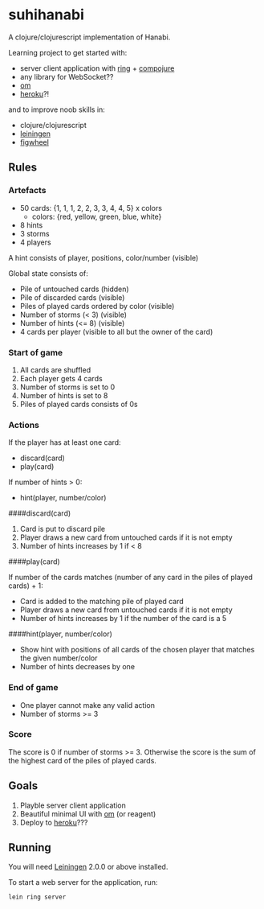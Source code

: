 # suhihanabi

A clojure/clojurescript implementation of Hanabi.

Learning project to get started with:

 * server client application with [ring][] + [compojure][]
 * any library for WebSocket??
 * [om][]
 * [heroku][]?!

and to improve noob skills in:

 * clojure/clojurescript
 * [leiningen][]
 * [figwheel][]

## Rules

### Artefacts

 * 50 cards: {1, 1, 1, 2, 2, 3, 3, 4, 4, 5} x colors
   * colors: {red, yellow, green, blue, white}
 * 8 hints
 * 3 storms
 * 4 players 
 
A hint consists of player, positions, color/number (visible)

Global state consists of:

 * Pile of untouched cards (hidden)
 * Pile of discarded cards (visible)
 * Piles of played cards ordered by color (visible)
 * Number of storms (< 3) (visible)
 * Number of hints (<= 8) (visible)
 * 4 cards per player (visible to all but the owner of the card)
 
### Start of game

1. All cards are shuffled
2. Each player gets 4 cards
3. Number of storms is set to 0
4. Number of hints is set to 8
5. Piles of played cards consists of 0s

### Actions

If the player has at least one card: 

* discard(card)
* play(card)

If number of hints > 0:

* hint(player, number/color)

####discard(card)

1. Card is put to discard pile
2. Player draws a new card from untouched cards if it is not empty
3. Number of hints increases by 1 if < 8

####play(card)

If number of the cards matches (number of any card in the piles of played cards) + 1:

* Card is added to the matching pile of played card
* Player draws a new card from untouched cards if it is not empty
* Number of hints increases by 1 if the number of the card is a 5

####hint(player, number/color)

* Show hint with positions of all cards of the chosen player that matches the given number/color
* Number of hints decreases by one 

### End of game

* One player cannot make any valid action
* Number of storms >= 3

### Score

The score is 0 if number of storms >= 3. Otherwise the score is the sum of the highest card of the piles of played cards.


## Goals

1. Playble server client application
2. Beautiful minimal UI with [om] (or reagent)
3. Deploy to [heroku]???

## Running

You will need [Leiningen][] 2.0.0 or above installed.

To start a web server for the application, run:

    lein ring server

[ring]: https://github.com/ring-clojure
[compojure]: https://github.com/weavejester/compojure
[leiningen]: https://github.com/technomancy/leiningen
[figwheel]: https://github.com/bhauman/lein-figwheel
[om]: https://github.com/omcljs/om
[heroku]: https://www.heroku.com/